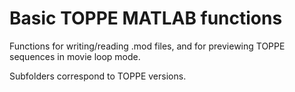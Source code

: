 # Basic TOPPE MATLAB functions

Functions for writing/reading .mod files, and for previewing TOPPE sequences in movie loop mode.

Subfolders correspond to TOPPE versions.


